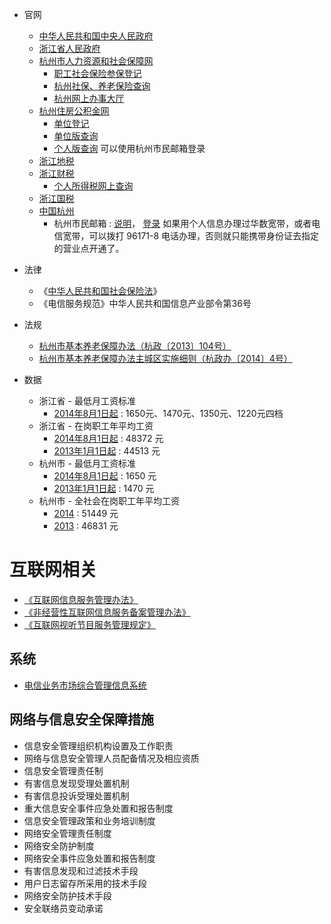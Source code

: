 
* 官网
    * [中华人民共和国中央人民政府](http://www.gov.cn/)
    * [浙江省人民政府](http://www.zj.gov.cn/)
    * [杭州市人力资源和社会保障网](http://www.zjhz.hrss.gov.cn/)
        * [职工社会保险参保登记](http://www.zjhz.lss.gov.cn/html/wsbs/ygzw/shbx/yanglaobx/zgsh/62362.html)
        * [杭州社保、养老保险查询](http://www.zjhz.lss.gov.cn/html/wsbs/denglu.html)
        * [杭州网上办事大厅](http://wsbs.zjhz.hrss.gov.cn/index.html)
    * [杭州住房公积金网](http://www.hzgjj.gov.cn/)
        * [单位登记](http://www.hzgjj.gov.cn/col/col428/index.html)
        * [单位版查询](http://www.hzgjj.gov.cn:8080/WebAccounts/pages/com/login.jsp)
        * [个人版查询](http://www.hzgjj.gov.cn:8080/WebAccounts/pages/per/login.jsp) 可以使用杭州市民邮箱登录
    * [浙江地税](http://www.zj-l-tax.gov.cn/)
    * [浙江财税](http://www.hzft.gov.cn)
        * [个人所得税网上查询](http://etax.zjds.gov.cn)
    * [浙江国税](http://www.zjtax.gov.cn/)
    * [中国杭州](http://www.hangzhou.gov.cn/)
        * 杭州市民邮箱 : [说明](http://www.hangzhou.gov.cn/main/zwdt/ztzj/smyx/)， [登录](http://mail.hz.gov.cn/)
            如果用个人信息办理过华数宽带，或者电信宽带，可以拨打 96171-8 电话办理，否则就只能携带身份证去指定的营业点开通了。
* 法律
    * 《[中华人民共和国社会保险法](http://www.gov.cn/zxft/ft209/content_1748773.htm)》
    * 《电信服务规范》中华人民共和国信息产业部令第36号 
* 法规
    * [杭州市基本养老保障办法（杭政〔2013〕104号）](http://www.hangzhou.gov.cn/main/wjgg/ZFGB/201312/szfwj/T470036.shtml)
    * [杭州市基本养老保障办法主城区实施细则（杭政办〔2014〕4号）](http://www.hangzhou.gov.cn/main/wjgg/ZFGB/201402/szfwj/T475790.shtml)
    
* 数据
    * 浙江省 - 最低月工资标准
        * [2014年8月1日起](http://www.zhejiang.gov.cn/art/2014/8/1/art_32431_172441.html) : 1650元、1470元、1350元、1220元四档 
    * 浙江省 - 在岗职工年平均工资
        * [2014年8月1日起](http://www.zjhz.hrss.gov.cn/html/zcfg/zcfgk/gzfu/71140.html) : 48372 元
        * [2013年1月1日起](http://www.zjhz.hrss.gov.cn/html/zcfg/zcfgk/gzfu/67953.html) : 44513 元
    * 杭州市 - 最低月工资标准
        * [2014年8月1日起](http://www.zjhz.hrss.gov.cn/html/zcfg/zcfgk/in/zcfg5525648.html) : 1650 元
        * [2013年1月1日起](http://www.zjhz.lss.gov.cn/html/zcfg/zcfgk/in/zcfg5519876.html) : 1470 元
    * 杭州市 - 全社会在岗职工年平均工资
        * [2014](http://www.zjhz.hrss.gov.cn/html/zcfg/zcfgk/gzfu/71265.html) : 51449 元
        * [2013](http://www.zjhz.lss.gov.cn/html/zcfg/zcfgk/in/zcfg5525192.html) : 46831 元



# 互联网相关
* [《互联网信息服务管理办法》](http://www.gov.cn/gongbao/content/2011/content_1860864.htm)
* [《非经营性互联网信息服务备案管理办法》](http://www.miit.gov.cn/n11293472/n11294912/n11296542/12095560.html)
* [《互联网视听节目服务管理规定》](http://www.sarft.gov.cn/articles/2007/12/29/20071229131521450172.html)

## 系统
* [电信业务市场综合管理信息系统](https://tsm.miit.gov.cn/pages/home.aspx)
## 网络与信息安全保障措施
* 信息安全管理组织机构设置及工作职责
* 网络与信息安全管理人员配备情况及相应资质
* 信息安全管理责任制
* 有害信息发现受理处置机制
* 有害信息投诉受理处置机制
* 重大信息安全事件应急处置和报告制度
* 信息安全管理政策和业务培训制度
* 网络安全管理责任制度
* 网络安全防护制度
* 网络安全事件应急处置和报告制度
* 有害信息发现和过滤技术手段
* 用户日志留存所采用的技术手段
* 网络安全防护技术手段
* 安全联络员变动承诺 
 